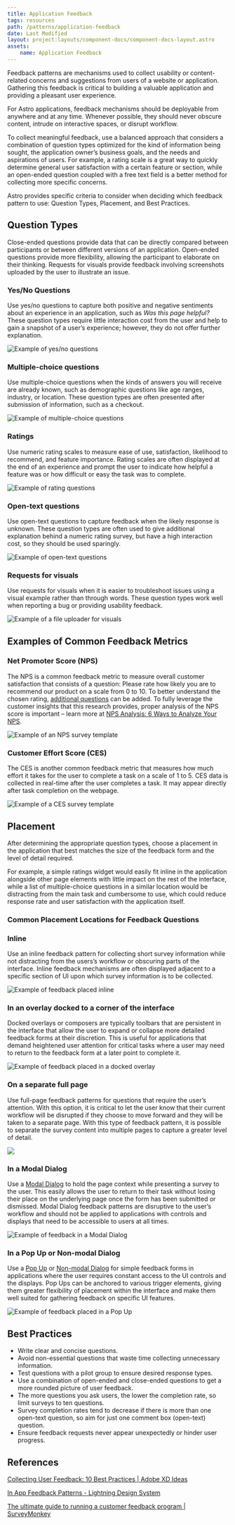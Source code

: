 ```yaml
---
title: Application Feedback
tags: resources
path: /patterns/application-feedback
date: Last Modified
layout: project:layouts/component-docs/component-docs-layout.astro
assets:
    name: Application Feedback
---
```


Feedback patterns are mechanisms used to collect usability or content-related concerns and suggestions from users of a website or application. Gathering this feedback is critical to building a valuable application and providing a pleasant user experience.

For Astro applications, feedback mechanisms should be deployable from anywhere and at any time. Whenever possible, they should never obscure content, intrude on interactive spaces, or disrupt workflow.

To collect meaningful feedback, use a balanced approach that considers a combination of question types optimized for the kind of information being sought, the application owner’s business goals, and the needs and aspirations of users. For example, a rating scale is a great way to quickly determine general user satisfaction with a certain feature or section, while an open-ended question coupled with a free text field is a better method for collecting more specific concerns.

Astro provides specific criteria to consider when deciding which feedback pattern to use: Question Types, Placement, and Best Practices.

## Question Types

Close-ended questions provide data that can be directly compared between participants or between different versions of an application. Open-ended questions provide more flexibility, allowing the participant to elaborate on their thinking. Requests for visuals provide feedback involving screenshots uploaded by the user to illustrate an issue.

### Yes/No Questions

Use yes/no questions to capture both positive and negative sentiments about an experience in an application, such as <em>Was this page helpful?</em> These question types require little interaction cost from the user and help to gain a snapshot of a user’s experience; however, they do not offer further explanation.

![Example of yes/no questions](/img/patterns/feedback-yes-no.png)

### Multiple-choice questions

Use multiple-choice questions when the kinds of answers you will receive are already known, such as demographic questions like age ranges, industry, or location. These question types are often presented after submission of information, such as a checkout.

![Example of multiple-choice questions](/img/patterns/feedback-multiple-choice.png)

### Ratings

Use numeric rating scales to measure ease of use, satisfaction, likelihood to recommend, and feature importance. Rating scales are often displayed at the end of an experience and prompt the user to indicate how helpful a feature was or how difficult or easy the task was to complete.

![Example of rating questions](/img/patterns/feedback-ratings.png)

### Open-text questions

Use open-text questions to capture feedback when the likely response is unknown. These question types are often used to give additional explanation behind a numeric rating survey, but have a high interaction cost, so they should be used sparingly.

![Example of open-text questions](/img/patterns/feedback-open-text-questions.png)

### Requests for visuals

Use requests for visuals when it is easier to troubleshoot issues using a visual example rather than through words. These question types work well when reporting a bug or providing usability feedback.

![Example of a file uploader for visuals](/img/patterns/feedback-request-for-visuals.png)

## Examples of Common Feedback Metrics

### Net Promoter Score (NPS)

The NPS is a common feedback metric to measure overall customer satisfaction that consists of a question: Please rate how likely you are to recommend our product on a scale from 0 to 10. To better understand the chosen rating, [additional questions](https://www.surveymonkey.com/mp/customer-feedback-guide/) can be added. To fully leverage the customer insights that this research provides, proper analysis of the NPS score is important – learn more at [NPS Analysis: 6 Ways to Analyze Your NPS](https://monkeylearn.com/blog/nps-analysis/).

![Example of an NPS survey template](/img/patterns/feedback-nps-example.png)

### Customer Effort Score (CES)

The CES is another common feedback metric that measures how much effort it takes for the user to complete a task on a scale of 1 to 5. CES data is collected in real-time after the user completes a task. It may appear directly after task completion on the webpage.

![Example of a CES survey template](/img/patterns/feedback-ces-example.png)

## Placement

After determining the appropriate question types, choose a placement in the application that best matches the size of the feedback form and the level of detail required.

For example, a simple ratings widget would easily fit inline in the application alongside other page elements with little impact on the rest of the interface, while a list of multiple-choice questions in a similar location would be distracting from the main task and cumbersome to use, which could reduce response rate and user satisfaction with the application itself.

### Common Placement Locations for Feedback Questions

### Inline

Use an inline feedback pattern for collecting short survey information while not distracting from the users’s workflow or obscuring parts of the interface. Inline feedback mechanisms are often displayed adjacent to a specific section of UI upon which survey information is to be collected.

![Example of feedback placed inline](/img/patterns/feedback-inline.png)

### In an overlay docked to a corner of the interface

Docked overlays or composers are typically toolbars that are persistent in the interface that allow the user to expand or collapse more detailed feedback forms at their discretion. This is useful for applications that demand heightened user attention for critical tasks where a user may need to return to the feedback form at a later point to complete it.

![Example of feedback placed in a docked overlay](/img/patterns/feedback-docked.png)

### On a separate full page

Use full-page feedback patterns for questions that require the user’s attention. With this option, it is critical to let the user know that their current workflow will be disrupted if they choose to move forward and they will be taken to a separate page. With this type of feedback pattern, it is possible to separate the survey content into multiple pages to capture a greater level of detail.

![](/img/patterns/feedback-full-screen.png)

### In a Modal Dialog

Use a [Modal Dialog](/components/dialog/) to hold the page context while presenting a survey to the user. This easily allows the user to return to their task without losing their place on the underlying page once the form has been submitted or dismissed. Modal Dialog feedback patterns are disruptive to the user’s workflow and should not be applied to applications with controls and displays that need to be accessible to users at all times.

![Example of feedback in a Modal Dialog](/img/patterns/feedback-modal.png)

### In a Pop Up or Non-modal Dialog

Use a [Pop Up](/components/pop-up/) or [Non-modal Dialog](/components/dialog/) for simple feedback forms in applications where the user requires constant access to the UI controls and the displays. Pop Ups can be anchored to various trigger elements, giving them greater flexibility of placement within the interface and make them well suited for gathering feedback on specific UI features.

![Example of feedback placed in a Pop Up](/img/patterns/feedback-pop-up.png)

## Best Practices

- Write clear and concise questions.
- Avoid non-essential questions that waste time collecting unnecessary information.
- Test questions with a pilot group to ensure desired response types.
- Use a combination of open-ended and close-ended questions to get a more rounded picture of user feedback.
- The more questions you ask users, the lower the completion rate, so limit surveys to ten questions.
- Survey completion rates tend to decrease if there is more than one open-text question, so aim for just one comment box (open-text) question.
- Ensure feedback requests never appear unexpectedly or hinder user progress.

## References

 [Collecting User Feedback: 10 Best Practices | Adobe XD Ideas](https://xd.adobe.com/ideas/process/user-research/collecting-user-feedback/)

 [In App Feedback Patterns - Lightning Design System](https://www.lightningdesignsystem.com/guidelines/in-app-feedback/patterns/)

 [The ultimate guide to running a customer feedback program | SurveyMonkey](https://www.surveymonkey.com/mp/customer-feedback-guide/)
